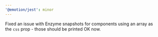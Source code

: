 ```yaml
---
'@emotion/jest': minor
---
```


Fixed an issue with Enzyme snapshots for components using an array as the `css` prop - those should be printed OK now.
